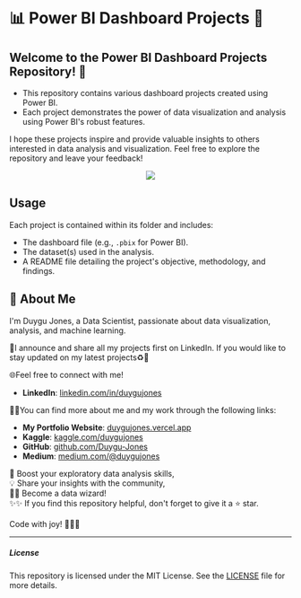 # 📊 Power BI Dashboard Projects 🚀

## Welcome to the Power BI Dashboard Projects Repository! 🎉

- This repository contains various dashboard projects created using Power BI. 
- Each project demonstrates the power of data visualization and analysis using Power BI's robust features.

I hope these projects inspire and provide valuable insights to others interested in data analysis and visualization. Feel free to explore the repository and leave your feedback!

<p align="center">
  <img src="https://sranalytics.io/wp-content/uploads/2020/11/power-bi-dashboard-gif.gif">
</p>


## Usage

Each project is contained within its folder and includes:

- The dashboard file (e.g., `.pbix` for Power BI).
- The dataset(s) used in the analysis.
- A README file detailing the project's objective, methodology, and findings.



## 🌱 About Me 

I'm Duygu Jones, a Data Scientist, passionate about data visualization, analysis, and machine learning. 


📢I announce and share all my projects first on LinkedIn. If you would like to stay updated on my latest projects♻️💫 

🌐Feel free to connect with me!

- **LinkedIn**: [linkedin.com/in/duygujones](https://www.linkedin.com/in/duygujones/)

🚀🎯You can find more about me and my work through the following links:

- **My Portfolio Website**: [duygujones.vercel.app](https://duygujones.vercel.app/)
- **Kaggle**: [kaggle.com/duygujones](https://www.kaggle.com/duygujones)
- **GitHub**: [github.com/Duygu-Jones](https://github.com/Duygu-Jones)
- **Medium**: [medium.com/@duygujones](https://medium.com/@duygujones)

🎯 Boost your exploratory data analysis skills,<br>
💡 Share your insights with the community,<br>
👩‍💻 Become a data wizard!<br>
✨✨ If you find this repository helpful, don't forget to give it a ⭐ star.<br>

Code with joy! 👩‍💻✨

---

##### License

This repository is licensed under the MIT License. See the [LICENSE](LICENSE) file for more details.
